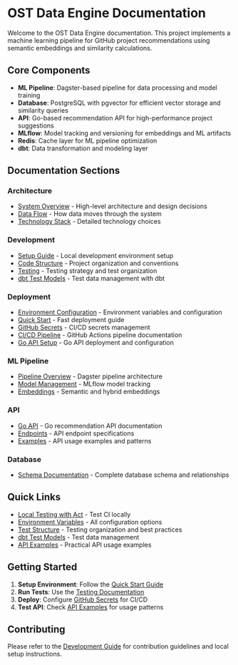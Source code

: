 # OST Data Engine Documentation

Welcome to the OST Data Engine documentation. This project implements a machine learning pipeline for GitHub project recommendations using semantic embeddings and similarity calculations.

## Core Components

- **ML Pipeline**: Dagster-based pipeline for data processing and model training
- **Database**: PostgreSQL with pgvector for efficient vector storage and similarity queries
- **API**: Go-based recommendation API for high-performance project suggestions
- **MLflow**: Model tracking and versioning for embeddings and ML artifacts
- **Redis**: Cache layer for ML pipeline optimization
- **dbt**: Data transformation and modeling layer

## Documentation Sections

### Architecture
- [System Overview](architecture/overview.md) - High-level architecture and design decisions
- [Data Flow](architecture/data-flow.md) - How data moves through the system
- [Technology Stack](architecture/technology-stack.md) - Detailed technology choices

### Development
- [Setup Guide](development/setup.md) - Local development environment setup
- [Code Structure](development/code-structure.md) - Project organization and conventions
- [Testing](testing/overview.md) - Testing strategy and test organization
- [dbt Test Models](testing/dbt-test-models.md) - Test data management with dbt

### Deployment
- [Environment Configuration](deployment/environment.md) - Environment variables and configuration
- [Quick Start](deployment/quick-start.md) - Fast deployment guide
- [GitHub Secrets](deployment/github-secrets.md) - CI/CD secrets management
- [CI/CD Pipeline](deployment/ci-cd.md) - GitHub Actions pipeline documentation
- [Go API Setup](deployment/go-api-setup.md) - Go API deployment and configuration

### ML Pipeline
- [Pipeline Overview](ml-pipeline/overview.md) - Dagster pipeline architecture
- [Model Management](ml-pipeline/models.md) - MLflow model tracking
- [Embeddings](ml-pipeline/embeddings.md) - Semantic and hybrid embeddings

### API
- [Go API](api/go-api.md) - Go recommendation API documentation
- [Endpoints](api/endpoints.md) - API endpoint specifications
- [Examples](api/examples.md) - API usage examples and patterns

### Database
- [Schema Documentation](database/schema.md) - Complete database schema and relationships

## Quick Links

- [Local Testing with Act](deployment/github-secrets.md#local-testing-with-act) - Test CI locally
- [Environment Variables](deployment/environment.md) - All configuration options
- [Test Structure](testing/overview.md) - Testing organization and best practices
- [dbt Test Models](testing/dbt-test-models.md) - Test data management
- [API Examples](api/examples.md) - Practical API usage examples

## Getting Started

1. **Setup Environment**: Follow the [Quick Start Guide](deployment/quick-start.md)
2. **Run Tests**: Use the [Testing Documentation](testing/overview.md)
3. **Deploy**: Configure [GitHub Secrets](deployment/github-secrets.md) for CI/CD
4. **Test API**: Check [API Examples](api/examples.md) for usage patterns

## Contributing

Please refer to the [Development Guide](development/setup.md) for contribution guidelines and local setup instructions.
